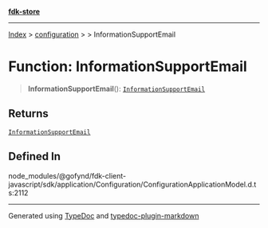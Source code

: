[**fdk-store**](../../../README.md)
***

[Index](../../../API.md) > [configuration](../../README.md) > [<internal>](../README.md) > InformationSupportEmail

# Function: InformationSupportEmail

> **InformationSupportEmail**(): [`InformationSupportEmail`](../type-aliases/type-alias.InformationSupportEmail.md)

## Returns

[`InformationSupportEmail`](../type-aliases/type-alias.InformationSupportEmail.md)

## Defined In

node\_modules/@gofynd/fdk-client-javascript/sdk/application/Configuration/ConfigurationApplicationModel.d.ts:2112

***
Generated using [TypeDoc](https://typedoc.org/) and [typedoc-plugin-markdown](https://www.npmjs.com/package/typedoc-plugin-markdown)
